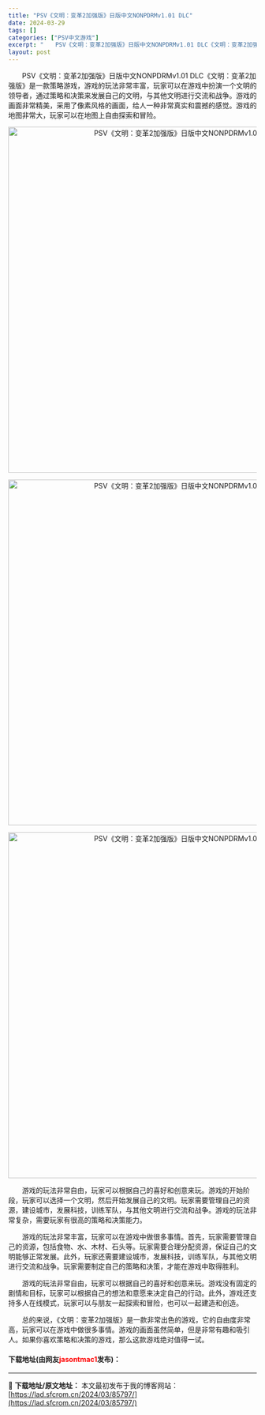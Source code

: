 ```yaml
---
title: "PSV《文明：变革2加强版》日版中文NONPDRMv1.01 DLC"
date: 2024-03-29
tags: []
categories: ["PSV中文游戏"]
excerpt: "　　PSV《文明：变革2加强版》日版中文NONPDRMv1.01 DLC《文明：变革2加强版》是一款策略游戏，游戏的玩法非常丰富，玩家可以在游戏中扮演一个文明的领导者，通过策略和决策来发展自己的文明，与其他文明进行交流和战争。游戏的画面非常精美，采用了像素风格的画面，给人一种非常真实和震撼的感觉。游&hellip;"
layout: post
---
```


 <p>　　PSV《文明：变革2加强版》日版中文NONPDRMv1.01 DLC《文明：变革2加强版》是一款策略游戏，游戏的玩法非常丰富，玩家可以在游戏中扮演一个文明的领导者，通过策略和决策来发展自己的文明，与其他文明进行交流和战争。游戏的画面非常精美，采用了像素风格的画面，给人一种非常真实和震撼的感觉。游戏的地图非常大，玩家可以在地图上自由探索和冒险。</p> <p align="center"><img align="" border="0" src="https://lad.sfcrom.cn/wp-content/uploads/2024/03/20240329_660674f81ba15.webp" width="700" alt="PSV《文明：变革2加强版》日版中文NONPDRMv1.01 DLC" /></p> <p align="center"><img align="" border="0" src="https://lad.sfcrom.cn/wp-content/uploads/2024/03/20240329_660674f890d72.webp" width="700" alt="PSV《文明：变革2加强版》日版中文NONPDRMv1.01 DLC" /></p> <p align="center"><img align="" border="0" src="https://lad.sfcrom.cn/wp-content/uploads/2024/03/20240329_660674f90a070.webp" width="700" alt="PSV《文明：变革2加强版》日版中文NONPDRMv1.01 DLC" /></p> <p>　　游戏的玩法非常自由，玩家可以根据自己的喜好和创意来玩。游戏的开始阶段，玩家可以选择一个文明，然后开始发展自己的文明。玩家需要管理自己的资源，建设城市，发展科技，训练军队，与其他文明进行交流和战争。游戏的玩法非常复杂，需要玩家有很高的策略和决策能力。</p> <p>　　游戏的玩法非常丰富，玩家可以在游戏中做很多事情。首先，玩家需要管理自己的资源，包括食物、水、木材、石头等。玩家需要合理分配资源，保证自己的文明能够正常发展。此外，玩家还需要建设城市，发展科技，训练军队，与其他文明进行交流和战争。玩家需要制定自己的策略和决策，才能在游戏中取得胜利。</p> <p>　　游戏的玩法非常自由，玩家可以根据自己的喜好和创意来玩。游戏没有固定的剧情和目标，玩家可以根据自己的想法和意愿来决定自己的行动。此外，游戏还支持多人在线模式，玩家可以与朋友一起探索和冒险，也可以一起建造和创造。</p> <p>　　总的来说，《文明：变革2加强版》是一款非常出色的游戏，它的自由度非常高，玩家可以在游戏中做很多事情。游戏的画面虽然简单，但是非常有趣和吸引人。如果你喜欢策略和决策的游戏，那么这款游戏绝对值得一试。</p> <p><h4>下载地址(由网友<font color="red">jasontmac1</font>发布)：</h4></p> 

---
📖 **下载地址/原文地址：** 本文最初发布于我的博客网站：[https://lad.sfcrom.cn/2024/03/85797/](https://lad.sfcrom.cn/2024/03/85797/)
